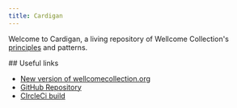 ```yaml
---
title: Cardigan
---
```


Welcome to Cardigan, a living repository of Wellcome Collection's [principles](/docs/principles)
and patterns.

## Useful links

* [New version of wellcomecollection.org](https://next.wellcomecollection.org)
* [GitHub Repository](https://github.com/wellcometrust/wellcomecollection.org)
* [CIrcleCi build](https://circleci.com/gh/wellcometrust/wellcomecollection.org)
